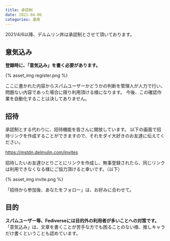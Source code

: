 ```yaml
---
title: 承認制
date: 2021-04-06
categories: 運用
---
```


2021/4/6以降、デルムリン丼は承認制とさせて頂いております。

## 意気込み

__登録時に、「意気込み」を書く必要があります。__

{% asset_img register.png %}

ここに書かれた内容からスパムユーザーかどうかの判断を管理人が人力で行い、問題ない内容であった場合に限り利用頂ける様になります。
今後、この確認作業を自動化することは決してありません。

## 招待

承認制とする代わりに、招待機能を皆さんに開放しています。
以下の画面で招待リンクを作成することができますので、それをダイ大好きのお友達に伝えてください。

https://mstdn.delmulin.com/invites

招待したいお友達ひとりごとにリンクを作成し、無事登録されたら、同じリンクは利用できなくなる様にご協力頂けると幸いです。（以下）

{% asset_img invite.png %}

「招待から参加後、あなたをフォロー」は、お好みに合わせて。

## 目的

__スパムユーザー等、Fediverseには目的外の利用者が多いことへの対策です。__
「意気込み」は、文章を書くことが苦手な方でも困ることのない様、推しキャラだけ書くということも認めています。
